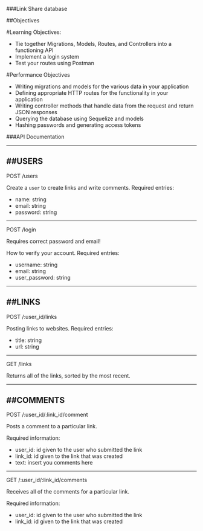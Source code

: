 ###Link Share database

##Objectives

#Learning Objectives:

* Tie together Migrations, Models, Routes, and Controllers into a functioning API
* Implement a login system
* Test your routes using Postman

#Performance Objectives

* Writing migrations and models for the various data in your application
* Defining appropriate HTTP routes for the functionality in your application
* Writing controller methods that handle data from the request and return JSON responses
* Querying the database using Sequelize and models
* Hashing passwords and generating access tokens

###API Documentation

----
##USERS
----
POST /users

Create a `user` to create links and write comments.
Required entries:

* name: string
* email: string
* password: string

----
POST /login

Requires correct password and email!

How to verify your account.
Required entries:

* username: string
* email: string
* user_password: string


----
##LINKS
----
POST /:user_id/links

Posting links to websites.
Required entries:

* title: string
* url: string

----
GET /links

Returns all of the links, sorted by the most recent.

----
##COMMENTS
----
POST /:user_id/:link_id/comment

Posts a comment to a particular link.

Required information:

* user_id: id given to the user who submitted the link
* link_id: id given to the link that was created
* text: insert you comments here

----
GET /:user_id/:link_id/comments

Receives all of the comments for a particular link.

Required information:

* user_id: id given to the user who submitted the link
* link_id: id given to the link that was created

